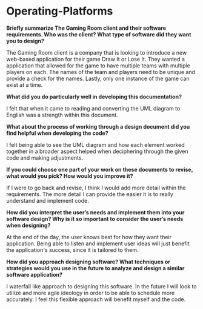 # Operating-Platforms

**Briefly summarize The Gaming Room client and their software requirements. Who was the client? What type of software did they want you to design?**

  The Gaming Room client is a company that is looking to introduce a new web-based application for their game Draw It or Lose It.  They wanted a application that allowed for the game to have multiple teams with multiple players on each.  The names of the team and players    need to be unique and provide a check for the names.  Lastly, only one instance of the game can exist at a time.
  
**What did you do particularly well in developing this documentation?**

  I felt that when it came to reading and converting the UML diagram to English was a strength within this document.  
  
**What about the process of working through a design document did you find helpful when developing the code?**

  I felt being able to see the UML diagram and how each element worked together in a broader aspect helped when deciphering through the given code and making adjustments.
  
**If you could choose one part of your work on these documents to revise, what would you pick? How would you improve it?**

  If I were to go back and revise, I think I would add more detail within the requirements.  The more detail I can provide the easier it is to really understand and implement code.
  
**How did you interpret the user’s needs and implement them into your software design? Why is it so important to consider the user’s needs when designing?**

  At the end of the day, the user knows best for how they want their application.  Being able to listen and implement user ideas will just benefit the application's success, since it is tailored to them.
  
**How did you approach designing software? What techniques or strategies would you use in the future to analyze and design a similar software application?**
  
  I waterfall like approach to designing this software.  In the future I will look to utilize and more agile ideology in order to be able to schedule more accurately.  I feel this flexible approach will benefit myself and the code.
  
